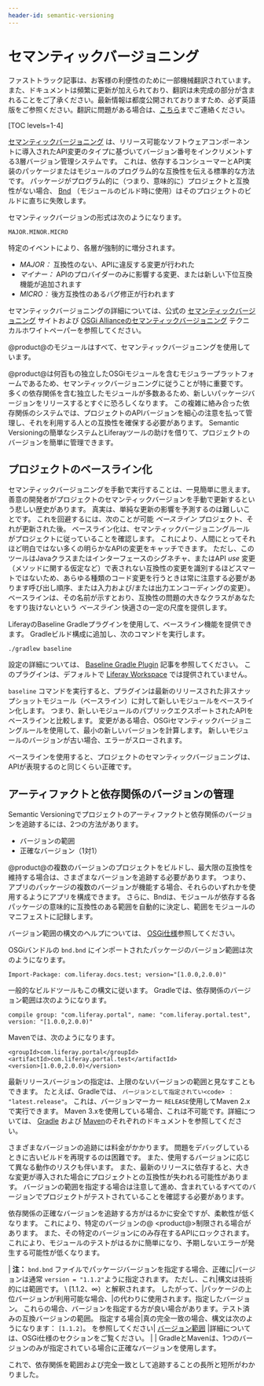 ```yaml
---
header-id: semantic-versioning
---
```


# セマンティックバージョニング

<p class="alert alert-info"><span class="wysiwyg-color-blue120">ファストトラック記事は、お客様の利便性のために一部機械翻訳されています。また、ドキュメントは頻繁に更新が加えられており、翻訳は未完成の部分が含まれることをご了承ください。最新情報は都度公開されておりますため、必ず英語版をご参照ください。翻訳に問題がある場合は、<a href="mailto:support-content-jp@liferay.com">こちら</a>までご連絡ください。</span></p>

[TOC levels=1-4]

[セマンティックバージョニング](https://semver.org) は、リリース可能なソフトウェアコンポーネントに導入されたAPI変更のタイプに基づいてバージョン番号をインクリメントする3層バージョン管理システムです。 これは、依存するコンシューマーとAPI実装のパッケージまたはモジュールのプログラム的な互換性を伝える標準的な方法です。 パッケージがプログラム的に（つまり、意味的に）プロジェクトと互換性がない場合、 [Bnd](http://bnd.bndtools.org) （モジュールのビルド時に使用）はそのプロジェクトのビルドに直ちに失敗します。

セマンティックバージョンの形式は次のようになります。

    MAJOR.MINOR.MICRO

特定のイベントにより、各層が強制的に増分されます。

  - *MAJOR：* 互換性のない、APIに違反する変更が行われた
  - *マイナー：* APIのプロバイダーのみに影響する変更、または新しい下位互換機能が追加されます
  - *MICRO：* 後方互換性のあるバグ修正が行われます

セマンティックバージョニングの詳細については、公式の [セマンティックバージョニング](https://semver.org/) サイトおよび [OSGi Allianceのセマンティックバージョニング](http://www.osgi.org/wp-content/uploads/SemanticVersioning1.pdf) テクニカルホワイトペーパーを参照してください。

@product@のモジュールはすべて、セマンティックバージョニングを使用しています。

@product@は何百もの独立したOSGiモジュールを含むモジュラープラットフォームであるため、セマンティックバージョニングに従うことが特に重要です。 多くの依存関係を含む独立したモジュールが多数あるため、新しいパッケージバージョンをリリースするとすぐに恐ろしくなります。 この複雑に絡み合った依存関係のシステムでは、プロジェクトのAPIバージョンを細心の注意を払って管理し、それを利用する人との互換性を確保する必要があります。 Semantic Versioningの簡単なシステムとLiferayツールの助けを借りて、プロジェクトのバージョンを簡単に管理できます。

## プロジェクトのベースライン化

セマンティックバージョニングを手動で実行することは、一見簡単に思えます。 善意の開発者がプロジェクトのセマンティックバージョンを手動で更新するという悲しい歴史があります。 真実は、単純な更新の影響を予測するのは難しいことです。 これを回避するには、次のことが可能 *ベースライン* プロジェクト、それが更新された後。 ベースライン化は、セマンティックバージョニングルールがプロジェクトに従っていることを確認します。 これにより、人間にとってそれほど明白ではない多くの明らかなAPIの変更をキャッチできます。 ただし、このツールはJavaクラスまたはインターフェースのシグネチャ、またはAPI *use* 変更（メソッドに関する仮定など）で表されない互換性の変更を識別するほどスマートではないため、あらゆる種類のコード変更を行うときは常に注意する必要があります呼び出し順序、または入力および/または出力エンコーディングの変更）。 ベースラインは、その名前が示すとおり、互換性の問題の大きなクラスがあなたをすり抜けないという *ベースライン* 快適さの一定の尺度を提供します。

LiferayのBaseline Gradleプラグインを使用して、ベースライン機能を提供できます。 Gradleビルド構成に追加し、次のコマンドを実行します。

    ./gradlew baseline

設定の詳細については、 [Baseline Gradle Plugin](/docs/7-1/reference/-/knowledge_base/r/baseline-gradle-plugin) 記事を参照してください。 このプラグインは、デフォルトで [Liferay Workspace](/docs/7-1/tutorials/-/knowledge_base/t/liferay-workspace) では提供されていません。

`baseline` コマンドを実行すると、プラグインは最新のリリースされた非スナップショットモジュール（ベースライン）に対して新しいモジュールをベースライン化します。 つまり、新しいモジュールのパブリックエクスポートされたAPIをベースラインと比較します。 変更がある場合、OSGiセマンティックバージョニングルールを使用して、最小の新しいバージョンを計算します。 新しいモジュールのバージョンが古い場合、エラーがスローされます。

ベースラインを使用すると、プロジェクトのセマンティックバージョニングは、APIが表現するのと同じくらい正確です。

## アーティファクトと依存関係のバージョンの管理

Semantic Versioningでプロジェクトのアーティファクトと依存関係のバージョンを追跡するには、2つの方法があります。

  - バージョンの範囲
  - 正確なバージョン（1対1）

@product@の複数のバージョンのプロジェクトをビルドし、最大限の互換性を維持する場合は、さまざまなバージョンを追跡する必要があります。 つまり、アプリのパッケージの複数のバージョンが機能する場合、それらのいずれかを使用するようにアプリを構成できます。 さらに、Bndは、モジュールが依存する各パッケージの意味的に互換性のある範囲を自動的に決定し、範囲をモジュールのマニフェストに記録します。

バージョン範囲の構文のヘルプについては、 [OSGi仕様](https://osgi.org/specification/osgi.core/7.0.0/framework.module.html#i3189032)参照してください。

OSGiバンドルの `bnd.bnd` にインポートされたパッケージのバージョン範囲は次のようになります。

    Import-Package: com.liferay.docs.test; version="[1.0.0,2.0.0)"

一般的なビルドツールもこの構文に従います。 Gradleでは、依存関係のバージョン範囲は次のようになります。

    compile group: "com.liferay.portal", name: "com.liferay.portal.test", version: "[1.0.0,2.0.0)"

Mavenでは、次のようになります。

    <groupId>com.liferay.portal</groupId>
    <artifactId>com.liferay.portal.test</artifactId>
    <version>[1.0.0,2.0.0)</version>

最新リリースバージョンの指定は、上限のないバージョンの範囲と見なすこともできます。 たとえば、Gradleでは、 `バージョンとして指定されてい<code> ： "latest.release"`。 これは、バージョンマーカー `RELEASE`使用してMaven 2.xで実行できます。 Maven 3.xを使用している場合、これは不可能です。詳細については、 [Gradle](https://gradle.org/docs) および [Maven](http://maven.apache.org/guides/)のそれぞれのドキュメントを参照してください。

さまざまなバージョンの追跡には料金がかかります。 問題をデバッグしているときに古いビルドを再現するのは困難です。 また、使用するバージョンに応じて異なる動作のリスクも伴います。 また、最新のリリースに依存すると、大きな変更が導入された場合にプロジェクトとの互換性が失われる可能性があります。 バージョンの範囲を指定する場合は注意して進め、含まれているすべてのバージョンでプロジェクトがテストされていることを確認する必要があります。

依存関係の正確なバージョンを追跡する方がはるかに安全ですが、柔軟性が低くなります。 これにより、特定のバージョンの@ \<product@\>制限される場合があります。 また、その特定のバージョンにのみ存在するAPIにロックされます。 これにより、モジュールのテストがはるかに簡単になり、予期しないエラーが発生する可能性が低くなります。

| **注：** `bnd.bnd` ファイルでパッケージバージョンを指定する場合、正確に|バージョンは通常 `version = "1.1.2"`ように指定されます。 ただし、これ|構文は技術的には範囲です。 \ [1.1.2、∞）と解釈されます。 したがって、|パッケージの上位バージョンが利用可能な場合、|の代わりに使用されます。指定したバージョン。 これらの場合、バージョンを指定する方が良い場合があります。テスト済みの互換バージョンの範囲。 指定する場合|真の完全一致の場合、構文は次のようになります： `[1.1.2]`。 を参照してください| [バージョン範囲](https://osgi.org/specification/osgi.core/7.0.0/framework.module.html#i3189032) |詳細については、OSGi仕様のセクションをご覧ください。 | | GradleとMavenは、1つのバージョンのみが指定されている場合に正確なバージョンを使用します。

これで、依存関係を範囲および完全一致として追跡することの長所と短所がわかりました。
